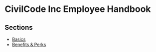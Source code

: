 # CivilCode Inc Employee Handbook

## Sections

* [Basics](./basics.md)
* [Benefits & Perks](./benefits-and-perks.md)
